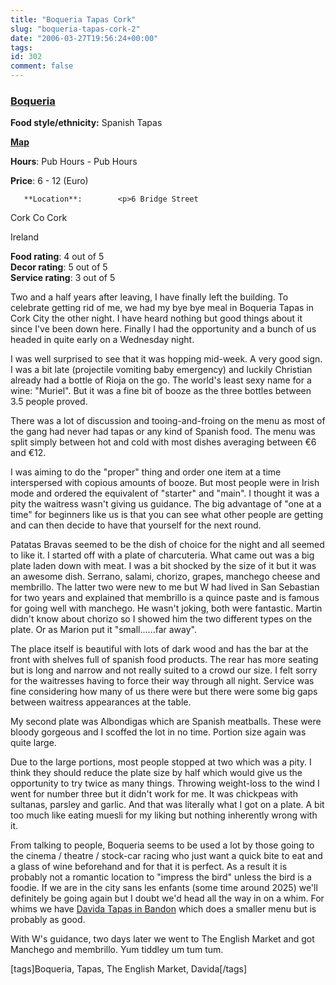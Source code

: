 ```yaml
---
title: "Boqueria Tapas Cork"
slug: "boqueria-tapas-cork-2"
date: "2006-03-27T19:56:24+00:00"
tags:
id: 302
comment: false
---
```


  <div class='hreview'>         

### [Boqueria](http://www.boqueriasixbridgest.com/)

**Food style/ethnicity:** Spanish Tapas

**[Map](http://local.live.com/?v=2&sp=aN.51.901261_-8.470057_Boqueria_Tapas%20Bar)**

**Hours**: Pub Hours - Pub Hours

**Price**: 6 - 12       (Euro)

       **Location**:        <p>6 Bridge Street

Cork               Co Cork

Ireland
      </p>        <div>**Food rating**: <span class="rating">4</span> out of 5<div class="sb-fullstar"> </div><div class="sb-fullstar"> </div><div class="sb-fullstar"> </div><div class="sb-fullstar"> </div><div class="sb-emptystar"> </div><div style="clear: left"></div></div>   <div>**Decor rating**: <span class="rating">5</span> out of 5<div class="sb-fullstar"> </div><div class="sb-fullstar"> </div><div class="sb-fullstar"> </div><div class="sb-fullstar"> </div><div class="sb-fullstar"> </div><div style="clear: left"></div></div>   <div>**Service rating**: <span class="rating">3</span> out of 5<div class="sb-fullstar"> </div><div class="sb-fullstar"> </div><div class="sb-fullstar"> </div><div class="sb-emptystar"> </div><div class="sb-emptystar"> </div><div style="clear: left"></div></div>   <div class='description'>

Two and a half years after leaving, I have finally left the building. To celebrate getting rid of me, we had my bye bye meal in Boqueria Tapas in Cork City the other night. I have heard nothing but good things about it since I've been down here. Finally I had the opportunity and a bunch of us headed in quite early on a Wednesday night.

I was well surprised to see that it was hopping mid-week. A very good sign. I was a bit late (projectile vomiting baby emergency) and luckily Christian already had a bottle of Rioja on the go. The world's least sexy name for a wine: "Muriel". But it was a fine bit of booze as the three bottles between 3.5 people proved.

There was a lot of discussion and tooing-and-froing on the menu as most of the gang had never had tapas or any kind of Spanish food. The menu was split simply between hot and cold with most dishes averaging between €6 and €12.

I was aiming to do the "proper" thing and order one item at a time interspersed with copious amounts of booze. But most people were in Irish mode and ordered the equivalent of "starter" and "main". I thought it was a pity the waitress wasn't giving us guidance. The big advantage of "one at a time" for beginners like us is that you can see what other people are getting and can then decide to have that yourself for the next round.

Patatas Bravas seemed to be the dish of choice for the night and all seemed to like it. I started off with a plate of charcuteria. What came out was a big plate laden down with meat. I was a bit shocked by the size of it but it was an awesome dish. Serrano, salami, chorizo, grapes, manchego cheese and membrillo. The latter two were new to me but W had lived in San Sebastian for two years and explained that membrillo is a quince paste and is famous for going well with manchego. He wasn't joking, both were fantastic. Martin didn't know about chorizo so I showed him the two different types on the plate. Or as Marion put it "small......far away". 

The place itself is beautiful with lots of dark wood and has the bar at the front with shelves full of spanish food products. The rear has more seating but is long and narrow and not really suited to a crowd our size. I felt sorry for the waitresses having to force their way through all night. Service was fine considering how many of us there were but there were some big gaps between waitress appearances at the table.

My second plate was Albondigas which are Spanish meatballs. These were bloody gorgeous and I scoffed the lot in no time. Portion size again was quite large.

Due to the large portions, most people stopped at two which was a pity. I think they should reduce the plate size by half which would give us the opportunity to try twice as many things. Throwing weight-loss to the wind I went for number three but it didn't work for me. It was chickpeas with sultanas, parsley and garlic. And that was literally what I got on a plate. A bit too much like eating muesli for my liking but nothing inherently wrong with it.

From talking to people, Boqueria seems to be used a lot by those going to the cinema / theatre / stock-car racing who just want a quick bite to eat and a glass of wine beforehand and for that it is perfect. As a result it is probably not a romantic location to "impress the bird" unless the bird is a foodie. If we are in the city sans les enfants (some time around 2025) we'll definitely be going again but I doubt we'd head all the way in on a whim. For whims we have [Davida Tapas in Bandon](http://conoroneill.com/2006/01/30/davida-tapas-bar-reason-enough-to-stop-in-bandon/) which does a smaller menu but is probably as good.

With W's guidance, two days later we went to The English Market and got Manchego and membrillo. Yum tiddley um tum tum.

[tags]Boqueria, Tapas, The English Market, Davida[/tags]
</div>      </div>
<script type="application/x-subnode; charset=utf-8">
       <!-- the following is structured blog data for machine readers. -->
       <subnode xmlns:data-view="http://www.w3.org/2003/g/data-view#" data-view:transformation="http://structuredblogging.org/subnode-to-rdf-interpreter.xsl" xmlns="http://www.structuredblogging.org/xmlns#subnode">
            <xml-structured-blog-entry xmlns="http://www.structuredblogging.org/xmlns">
              <generator id="wpsb-1" type="x-wpsb-post" version="1"/><review type="review/restaurant"><subject name="Boqueria" ethnicity="Spanish Tapas" url="http://www.boqueriasixbridgest.com/" map="http://local.live.com/?v=2andsp=aN.51.901261_-8.470057_Boqueria_Tapas%20Bar"><price min="6" max="12" currency="Euro"/><location address="6 Bridge Street" city="Cork" postcode="Co Cork" country="Ireland"/><hours opening="Pub Hours" closing="Pub Hours"/></subject><foodrating max="5" min="0">4</foodrating><decorrating max="5" min="0">5</decorrating><servicerating max="5" min="0">3</servicerating><description>Two and a half years after leaving, I have finally left the building. To celebrate getting rid of me, we had my bye bye meal in Boqueria Tapas in Cork City the other night. I have heard nothing but good things about it since I've been down here. Finally I had the opportunity and a bunch of us headed in quite early on a Wednesday night.

I was well surprised to see that it was hopping mid-week. A very good sign. I was a bit late (projectile vomiting baby emergency) and luckily Christian already had a bottle of Rioja on the go. The world's least sexy name for a wine:  Muriel . But it was a fine bit of booze as the three bottles between 3.5 people proved.

There was a lot of discussion and tooing-and-froing on the menu as most of the gang had never had tapas or any kind of Spanish food. The menu was split simply between hot and cold with most dishes averaging between €6 and €12.

I was aiming to do the  proper  thing and order one item at a time interspersed with copious amounts of booze. But most people were in Irish mode and ordered the equivalent of  starter  and  main . I thought it was a pity the waitress wasn't giving us guidance. The big advantage of  one at a time  for beginners like us is that you can see what other people are getting and can then decide to have that yourself for the next round.

Patatas Bravas seemed to be the dish of choice for the night and all seemed to like it. I started off with a plate of charcuteria. What came out was a big plate laden down with meat. I was a bit shocked by the size of it but it was an awesome dish. Serrano, salami, chorizo, grapes, manchego cheese and membrillo. The latter two were new to me but W had lived in San Sebastian for two years and explained that membrillo is a quince paste and is famous for going well with manchego. He wasn't joking, both were fantastic. Martin didn't know about chorizo so I showed him the two different types on the plate. Or as Marion put it  small......far away . 

The place itself is beautiful with lots of dark wood and has the bar at the front with shelves full of spanish food products. The rear has more seating but is long and narrow and not really suited to a crowd our size. I felt sorry for the waitresses having to force their way through all night. Service was fine considering how many of us there were but there were some big gaps between waitress appearances at the table.

My second plate was Albondigas which are Spanish meatballs. These were bloody gorgeous and I scoffed the lot in no time. Portion size again was quite large.

Due to the large portions, most people stopped at two which was a pity. I think they should reduce the plate size by half which would give us the opportunity to try twice as many things. Throwing weight-loss to the wind I went for number three but it didn't work for me. It was chickpeas with sultanas, parsley and garlic. And that was literally what I got on a plate. A bit too much like eating muesli for my liking but nothing inherently wrong with it.

From talking to people, Boqueria seems to be used a lot by those going to the cinema / theatre / stock-car racing who just want a quick bite to eat and a glass of wine beforehand and for that it is perfect. As a result it is probably not a romantic location to  impress the bird  unless the bird is a foodie. If we are in the city sans les enfants (some time around 2025) we'll definitely be going again but I doubt we'd head all the way in on a whim. For whims we have &lt;a href= http://conoroneill.com/2006/01/30/davida-tapas-bar-reason-enough-to-stop-in-bandon/ &gt;Davida Tapas in Bandon&lt;/a&gt; which does a smaller menu but is probably as good.

With W's guidance, two days later we went to The English Market and got Manchego and membrillo. Yum tiddley um tum tum.

[tags]Boqueria, Tapas, The English Market, Davida[/tags]</description></review>
            </xml-structured-blog-entry>
       </subnode>
       </script>
